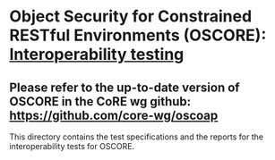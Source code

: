 # Object Security for Constrained RESTful Environments (OSCORE): [Interoperability testing](https://ericssonresearch.github.io/OSCOAP/)

## Please refer to the up-to-date version of OSCORE in the CoRE wg github: https://github.com/core-wg/oscoap

This directory contains the test specifications and the reports for the interoperability tests for OSCORE.
